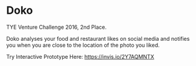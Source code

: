 # Doko
TYE Venture Challenge 2016, 2nd Place.

Doko analyses your food and restaurant likes on social media and notifies you when you are close to the location of the photo you liked.

Try Interactive Prototype Here: https://invis.io/2Y7AQMNTX

